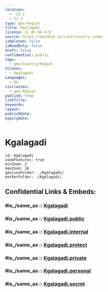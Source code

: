 ```yaml
---
location:
  - -25.1
  - 22.3
type: geo-Region
title: Kgalagadi
license: CC BY-SA 4.0
source: https://datahub.io/core/country-codes
isDeleted: false
isReadOnly: false
draft: false
confidential: public
tags:
  - geo/Country/Region
aliases:
  - Kgalagadi
Languages:
  - de
cssclasses:
  - geo-Region
publish: true
linkTitle:
keywords:
layout:
publishDate:
expiryDate:
---
```


# Kgalagadi

```leaflet
id: Kgalagadi
zoomFeatures: true 
minZoom: 2 
maxZoom: 18
geojsonFolder: ./Kgalagadi/
markerFolder: ./Kgalagadi/
```


## Confidential Links & Embeds: 

### #is_/same_as :: [Kgalagadi](/_Standards/Earth/Continent/Africa/Africa~South/Botswana/districts~Botswana/Kgalagadi.md) 

### #is_/same_as :: [Kgalagadi.public](/_public/Earth/Continent/Africa/Africa~South/Botswana/districts~Botswana/Kgalagadi.public.md) 

### #is_/same_as :: [Kgalagadi.internal](/_internal/Earth/Continent/Africa/Africa~South/Botswana/districts~Botswana/Kgalagadi.internal.md) 

### #is_/same_as :: [Kgalagadi.protect](/_protect/Earth/Continent/Africa/Africa~South/Botswana/districts~Botswana/Kgalagadi.protect.md) 

### #is_/same_as :: [Kgalagadi.private](/_private/Earth/Continent/Africa/Africa~South/Botswana/districts~Botswana/Kgalagadi.private.md) 

### #is_/same_as :: [Kgalagadi.personal](/_personal/Earth/Continent/Africa/Africa~South/Botswana/districts~Botswana/Kgalagadi.personal.md) 

### #is_/same_as :: [Kgalagadi.secret](/_secret/Earth/Continent/Africa/Africa~South/Botswana/districts~Botswana/Kgalagadi.secret.md)

